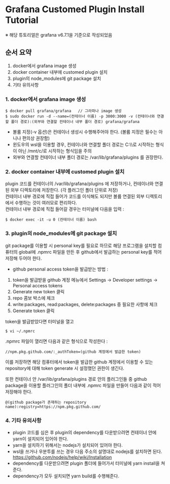 # Grafana Customed Plugin Install Tutorial

※ 해당 튜토리얼은 grafana v6.7.1을 기준으로 작성되었음
## 순서 요약
1. docker에서 grafana image 생성
2. docker container 내부에 customed plugin 설치
3. plugin의 node_modules에 git package 설치   
4. 기타 유의사항
  
  
   
### 1. docker에서 grafana image 생성
```
$ docker pull grafana/grafana   // 그라파나 image 생성
$ sudo docker run -d --name=(컨테이너 이름) -p 3000:3000 -v (컨테이너와 연결할 폴더 경로):(외부와 연결할 컨테이너 내부 폴더 경로) grafana/grafana 
```
* 볼륨 지정(-v 옵션)은 컨테이너 생성시 수행해주어야 한다. (볼륨 지정은 필수는 아니나 편의상 권장함)  
* 윈도우의 wsl을 이용할 경우, 컨테이너와 연결할 폴더 경로는 C:\\\로 시작하는 형식이 아닌 /mnt/c/로 시작하는 형식임을 주의
* 외부와 연결할 컨테이너 내부 폴더 경로는 /var/lib/grafana/plugins 를 권장한다.

### 2. docker container 내부에 customed plugin 설치
plugin 코드를 컨테이너의 /var/lib/grafana/plugins 에 저장하거나, 컨테이너와 연결된 외부 디렉토리에 저장한다. (각 플러그인 폴더 단위로 저장)   
컨테이너 내부 경로에 직접 들어가 코드를 이식해도 되지만 볼륨 
연결된 외부 디렉토리에서 수행하는 것이 여러모로 편리하다.  
컨테이너 내부 경로에 직접 들어갈 경우는 터미널에 다음을 입력 :  
```
$ docker exec -it -u 0 (컨테이너 이름) bash
```


### 3. plugin의 node_modules에 git package 설치
git package를 이용할 시 personal key를 필요로 하므로 해당 프로그램을 설치할 컴퓨터의 global에 .npmrc 파일을 만든 후 github에서 발급하는 personal key를 적어 저장해 두어야 한다.  
* github personal access token을 발급받는 방법 : 
1. token을 발급받을 github 계정 메뉴에서 Settings -> Developer settings -> Personal access tokens  
2. Generate new token 클릭
3. repo 콤보 박스에 체크
4. write:packages, read:packages, delete:packages 중 필요한 사항에 체크  
5. Generate token 클릭

token을 발급받았다면 터미널을 열고  
```
$ vi ~/.npmrc
```
.npmrc 파일이 열리면 다음과 같은 형식으로 작성한다 : 
```
//npm.pkg.github.com/:_authToken=(github 계정에서 발급한 token)
```
이를 저장하면 해당 컴퓨터에서 token을 발급한 github 계정에서 이용할 수 있는 repository에 대해 token generate 시 설정했던 권한이 생긴다.   

또한 컨테이너 안 /var/lib/grafana/plugins 경로 안의 플러그인들 중 github package을 이용할 플러그인의 폴더 내부에 .npmrc 파일을 만들어 다음과 같이 적어 저장해야 한다.
```
@(github package가 존재하는 repository name):registry=https://npm.pkg.github.com/
```

### 4. 기타 유의사항
* plugin 코드를 심은 후 plugin의 dependency를 다운받으려면 컨테이너 안에 yarn이 설치되어 있어야 한다.  
* yarn을 설치하기 위해서는 nodejs가 설치되어 있어야 한다.
* wsl을 쓰거나 우분투를 쓰는 경우 다음 주소의 설명대로 nodejs를 설치하면 된다.
https://github.com/nodejs/help/wiki/Installation
* dependency를 다운받으려면 plugin 폴더에 들어가서 터미널에 yarn install을 쳐준다.
* dependency가 모두 설치되면 yarn build를 수행해준다.